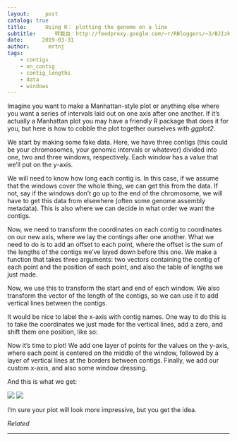 ```yaml
---
layout:     post
catalog: true
title:      Using R： plotting the genome on a line
subtitle:      转载自：http://feedproxy.google.com/~r/RBloggers/~3/BJIzktQK6cg/
date:      2019-03-31
author:      mrtnj
tags:
    - contigs
    - on_contig
    - contig_lengths
    - data
    - windows
---
```






Imagine you want to make a Manhattan-style plot or anything else where you want a series of intervals laid out on one axis after one another. If it’s actually a Manhattan plot you may have a friendly R package that does it for you, but here is how to cobble the plot together ourselves with *ggplot2*.

We start by making some fake data. Here, we have three contigs (this could be your chromosomes, your genomic intervals or whatever) divided into one, two and three windows, respectively. Each window has a value that we’ll put on the y-axis.

We will need to know how long each contig is. In this case, if we assume that the windows cover the whole thing, we can get this from the data. If not, say if the windows don’t go up to the end of the chromosome, we will have to get this data from elsewhere (often some genome assembly metadata). This is also where we can decide in what order we want the contigs.

Now, we need to transform the coordinates on each contig to coordinates on our new axis, where we lay the contings after one another. What we need to do is to add an offset to each point, where the offset is the sum of the lengths of the contigs we’ve layed down before this one. We make a function that takes three arguments: two vectors containing the contig of each point and the position of each point, and also the table of lengths we just made.

Now, we use this to transform the start and end of each window. We also transform the vector of the length of the contigs, so we can use it to add vertical lines between the contigs.

It would be nice to label the x-axis with contig names. One way to do this is to take the coordinates we just made for the vertical lines, add a zero, and shift them one position, like so:

Now it’s time to plot! We add one layer of points for the values on the y-axis, where each point is centered on the middle of the window, followed by a layer of vertical lines at the borders between contigs. Finally, we add our custom x-axis, and also some window dressing.

And this is what we get:

![](https://martinsbioblogg.files.wordpress.com/2019/01/rplot.png?w=456)
![](https://martinsbioblogg.files.wordpress.com/2019/01/rplot.png?w=456)


I’m sure your plot will look more impressive, but you get the idea.


*Related*








---
